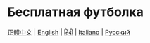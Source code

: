 # Бесплатная футболка

[正體中文](https://github.com/robpotter89/freeshirtz/blob/master/README.cn.md) | [English](https://github.com/robpotter89/freeshirtz/blob/master/README.md) | [हिंदी](https://github.com/robpotter89/freeshirtz/blob/master/README.in.md) | [Italiano](https://github.com/robpotter89/freeshirtz/blob/master/README.it.md) | [Русский](https://github.com/robpotter89/freeshirtz/blob/master/README.ru.md)
